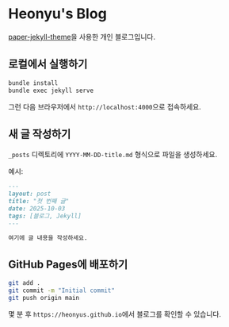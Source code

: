 # Heonyu's Blog

[paper-jekyll-theme](https://github.com/mkchoi212/paper-jekyll-theme)을 사용한 개인 블로그입니다.

## 로컬에서 실행하기

```bash
bundle install
bundle exec jekyll serve
```

그런 다음 브라우저에서 `http://localhost:4000`으로 접속하세요.

## 새 글 작성하기

`_posts` 디렉토리에 `YYYY-MM-DD-title.md` 형식으로 파일을 생성하세요.

예시:
```markdown
---
layout: post
title: "첫 번째 글"
date: 2025-10-03
tags: [블로그, Jekyll]
---

여기에 글 내용을 작성하세요.
```

## GitHub Pages에 배포하기

```bash
git add .
git commit -m "Initial commit"
git push origin main
```

몇 분 후 `https://heonyus.github.io`에서 블로그를 확인할 수 있습니다.
